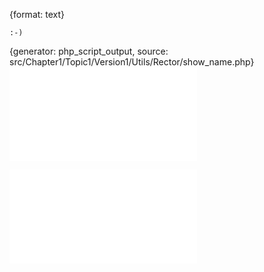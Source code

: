 {format: text}
```
:-)
```

{generator: php_script_output, source: src/Chapter1/Topic1/Version1/Utils/Rector/show_name.php}
![](src/Chapter1/Topic1/Version1/Utils/Rector/show_name.php_script_output.txt)

![](src/Chapter1/Topic1/Version1/Utils/Rector/Example.php)
